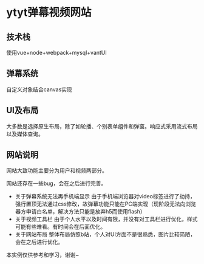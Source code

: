 # ytyt弹幕视频网站 

## 技术栈
使用vue+node+webpack+mysql+vantUI

## 弹幕系统
自定义对象结合canvas实现

## UI及布局
大多数是选择原生布局，除了如轮播、个别表单组件和弹窗。响应式采用流式布局以及媒体查询。

## 网站说明

网站大致功能主要分为用户和视频两部分。

网站还存在一些bug，会在之后进行完善。

+ 关于弹幕系统无法再手机端显示
由于手机端浏览器对video标签进行了劫持，强行置顶无法通过css修改，故弹幕功能只能在PC端实现（现阶段无法向浏览器方申请白名单，解决方法只能是放弃h5而使用flash）
+ 关于视频工具栏
由于个人水平以及时间有限，并没有对工具栏进行优化，样式可能有些难看。有时间会在后面优化。
+ 关于网站布局
整体布局仿照b站，个人对UI方面不是很熟悉，图片比较简陋，会在之后进行优化。

本实例仅供参考和学习，谢谢~




